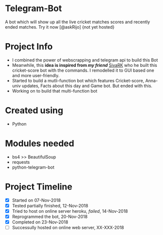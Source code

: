 # Telegram-Bot
A bot which will show up all the live cricket matches scores and recently ended matches. Try it now [@askRijo] {not yet hosted}

# Project Info
- I combined the power of webscrapping and telegram api to build this Bot
- Meanwhile, this **idea is inspired from _my friend_** [SivaRK](https://github.com/sivajayaraman) who he built this cricket-score bot with the commands. I remodelled it to GUI based one and more user-friendly.
- Started to build a mutli-function bot which features Cricket-score, Anna-univ updates, Facts about this day and Game bot. But ended with this.
- Working on to build that multi-function bot

# Created using
- Python

# Modules needed
- bs4 >> BeautifulSoup
- requests
- python-telegram-bot

# Project Timeline
- [x] Started on 07-Nov-2018
- [x] Tested partially finished, 12-Nov-2018
- [x] Tried to host on online server heroku, _failed_, 14-Nov-2018
- [x] Reprogrammed the bot, 20-Nov-2018
- [x] Completed on 23-Nov-2018
- [ ] Successully hosted on online web server, XX-XXX-2018
